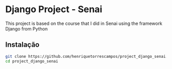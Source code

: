 # Django Project - Senai

This project is based on the course that I did in Senai using the framework Django from Python

## Instalação

```bash
git clone https://github.com/henriquetorrescampos/project_django_senai.git
cd project_django_senai
```
    